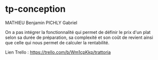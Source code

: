 # tp-conception

MATHIEU Benjamin 
PICHLY Gabriel

On a pas intégrer la fonctionnalité qui permet de définir le prix d'un plat selon sa durée de préparation, sa complexité et son coût de revient ainsi que celle qui nous permet de calculer la rentabilité.

Lien Trello : https://trello.com/b/Wm1cpKkp/trattoria
